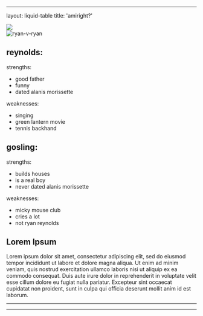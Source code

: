 
---
layout: liquid-table
title: 'amiright?'

![](img/ryan-v-ryan.jpg)  
![ryan-v-ryan](https://github.com/NusratNasrinKhan/NusratNasrinKhan.github.io/assets/139189697/d0592e80-ea45-477a-a25e-b6dc095c7733)

## reynolds:
  strengths:
  - good father
  - funny
  - dated alanis morissette
  
  
  weaknesses: 
  - singing
  - green lantern movie
  - tennis backhand 
## gosling:
  strengths: 
  - builds houses
  - is a real boy
  - never dated alanis morissette


  weaknesses: 
  - micky mouse club
  - cries a lot
  - not ryan reynolds
## Lorem Ipsum

Lorem ipsum dolor sit amet, consectetur adipiscing elit, sed do eiusmod tempor incididunt ut labore et dolore magna aliqua. Ut enim ad minim veniam, quis nostrud exercitation ullamco laboris nisi ut aliquip ex ea commodo consequat. Duis aute irure dolor in reprehenderit in voluptate velit esse cillum dolore eu fugiat nulla pariatur. Excepteur sint occaecat cupidatat non proident, sunt in culpa qui officia deserunt mollit anim id est laborum.

<a href="https://github.com/DS4PS/barebones-jekyll/blob/master/_layouts/liquid-table.html" target = "_blank"> 
         


<hr>

---


          



         



